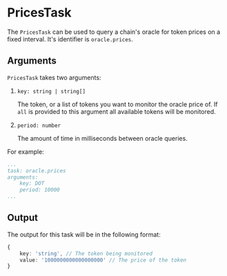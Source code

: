 # PricesTask

The `PricesTask` can be used to query a chain's oracle for token prices on a fixed interval. It's identifier is `oracle.prices`.

## Arguments

`PricesTask` takes two arguments:

1) `key: string | string[]`
    
    The token, or a list of tokens you want to monitor the oracle price of. If `all` is provided to this argument all available tokens will be monitored.

2) `period: number`

    The amount of time in milliseconds between oracle queries.

For example:

```yaml
...
task: oracle.prices
arguments: 
    key: DOT
    period: 10000
...
```

## Output

The output for this task will be in the following format:

```typescript
{ 
    key: 'string', // The token being monitored
    value: '1000000000000000000' // The price of the token
}
```
